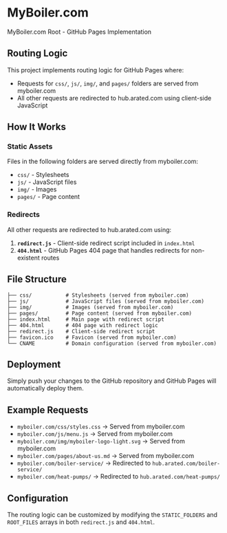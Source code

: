 # MyBoiler.com
MyBoiler.com Root - GitHub Pages Implementation

## Routing Logic

This project implements routing logic for GitHub Pages where:
- Requests for `css/`, `js/`, `img/`, and `pages/` folders are served from myboiler.com
- All other requests are redirected to hub.arated.com using client-side JavaScript

## How It Works

### Static Assets
Files in the following folders are served directly from myboiler.com:
- `css/` - Stylesheets
- `js/` - JavaScript files  
- `img/` - Images
- `pages/` - Page content

### Redirects
All other requests are redirected to hub.arated.com using:
1. **`redirect.js`** - Client-side redirect script included in `index.html`
2. **`404.html`** - GitHub Pages 404 page that handles redirects for non-existent routes

## File Structure

```
├── css/           # Stylesheets (served from myboiler.com)
├── js/            # JavaScript files (served from myboiler.com)
├── img/           # Images (served from myboiler.com)
├── pages/         # Page content (served from myboiler.com)
├── index.html     # Main page with redirect script
├── 404.html       # 404 page with redirect logic
├── redirect.js    # Client-side redirect script
├── favicon.ico    # Favicon (served from myboiler.com)
└── CNAME          # Domain configuration (served from myboiler.com)
```

## Deployment

Simply push your changes to the GitHub repository and GitHub Pages will automatically deploy them.

## Example Requests

- `myboiler.com/css/styles.css` → Served from myboiler.com
- `myboiler.com/js/menu.js` → Served from myboiler.com  
- `myboiler.com/img/myboiler-logo-light.svg` → Served from myboiler.com
- `myboiler.com/pages/about-us.md` → Served from myboiler.com
- `myboiler.com/boiler-service/` → Redirected to `hub.arated.com/boiler-service/`
- `myboiler.com/heat-pumps/` → Redirected to `hub.arated.com/heat-pumps/`

## Configuration

The routing logic can be customized by modifying the `STATIC_FOLDERS` and `ROOT_FILES` arrays in both `redirect.js` and `404.html`.
